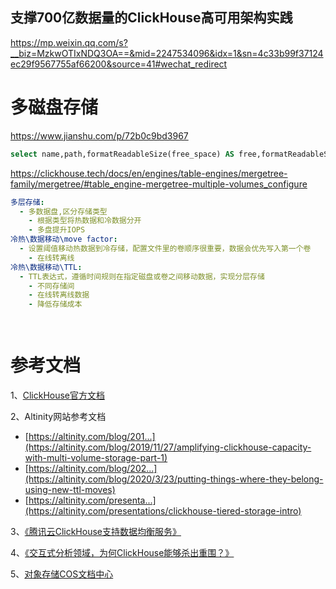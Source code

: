 ## 支撑700亿数据量的ClickHouse高可用架构实践

https://mp.weixin.qq.com/s?__biz=MzkwOTIxNDQ3OA==&mid=2247534096&idx=1&sn=4c33b99f37124ec29f9567755af66200&source=41#wechat_redirect



# 多磁盘存储

https://www.jianshu.com/p/72b0c9bd3967 

```sql
select name,path,formatReadableSize(free_space) AS free,formatReadableSize(total_space) AS total,formatReadableSize(keep_free_space) AS reserved from system.disks;
```

https://clickhouse.tech/docs/en/engines/table-engines/mergetree-family/mergetree/#table_engine-mergetree-multiple-volumes_configure





```yml
多层存储:
  - 多数据盘,区分存储类型
    - 根据类型将热数据和冷数据分开
    - 多盘提升IOPS
冷热\数据移动\move factor:
  - 设置阈值移动热数据到冷存储，配置文件里的卷顺序很重要，数据会优先写入第一个卷
    - 在线转离线
冷热\数据移动\TTL:
  - TTL表达式，遵循时间规则在指定磁盘或卷之间移动数据，实现分层存储
    - 不同存储间
    - 在线转离线数据
    - 降低存储成本

  

```

# **参考文档**

1、[ClickHouse官方文档](https://clickhouse.tech/docs/zh/)

2、Altinity网站参考文档

* [https://altinity.com/blog/201...](https://altinity.com/blog/2019/11/27/amplifying-clickhouse-capacity-with-multi-volume-storage-part-1)
* [https://altinity.com/blog/202...](https://altinity.com/blog/2020/3/23/putting-things-where-they-belong-using-new-ttl-moves)
* [https://altinity.com/presenta...](https://altinity.com/presentations/clickhouse-tiered-storage-intro)

3、[《腾讯云ClickHouse支持数据均衡服务》](https://cloud.tencent.com/developer/article/1688478?from=10680)

4、[《交互式分析领域，为何ClickHouse能够杀出重围？》](https://mp.weixin.qq.com/s?__biz=MzI2NDU4OTExOQ==&mid=2247508197&idx=1&sn=b8924b10f61c22537568a42f326bfa04&scene=21#wechat_redirect)

5、[对象存储COS文档中心](https://cloud.tencent.com/document/product/436?from=10680)